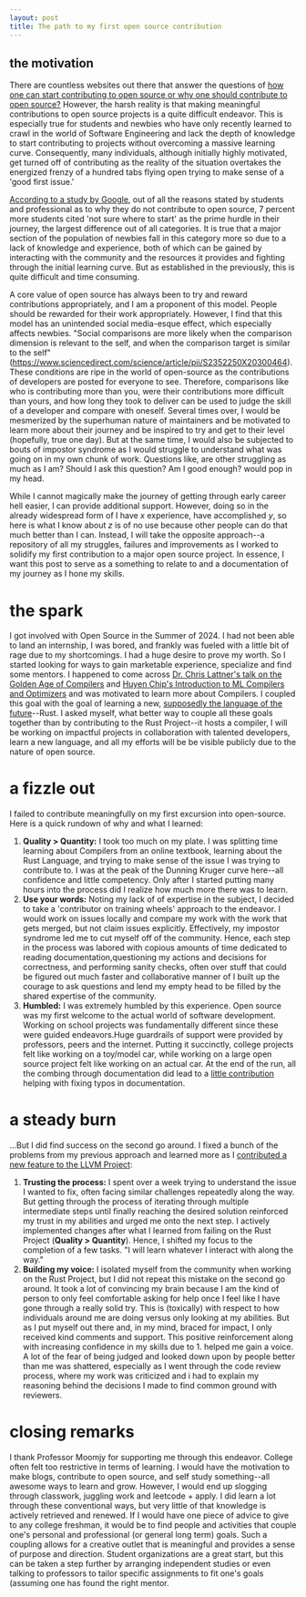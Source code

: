 ```yaml
---
layout: post
title: The path to my first open source contribution 
---
```


## the motivation
There are countless websites out there that answer the questions of [how one can start contributing to open source or why one should contribute to open source?](https://www.freecodecamp.org/news/how-to-contribute-to-open-source-projects-beginners-guide/) However, the harsh reality is that making meaningful contributions to open source projects is a quite difficult endeavor. This is especially true for students and newbies who have only recently learned to crawl in the world of Software Engineering and lack the depth of knowledge to start contributing to projects without overcoming a massive learning curve. Consequently, many individuals, although initially highly motivated, get turned off of contributing as the reality of the situation overtakes the energized frenzy of a hundred tabs flying open trying to make sense of a 'good first issue.'

[According to a study by Google](https://opensource.google/static/documentation/publications/WhatBringsYouToOpenSource_2023.pdf), out of all the reasons stated by students and professional as to why they do not contribute to open source, 7 percent more students cited 'not sure where to start' as the prime hurdle in their journey, the largest difference out of all categories. It is true that a major section of the population of newbies fall in this category more so due to a lack of knowledge and experience, both of which can be gained by interacting with the community and the resources it provides and fighting through the initial learning curve. But as established in the previously, this is quite difficult and time consuming.

A core value of open source has always been to try and reward contributions appropriately, and I am a proponent of this model. People should be rewarded for their work appropriately. However, I find that this model has an unintended social media-esque effect, which especially affects newbies. "Social comparisons are more likely when the comparison dimension is relevant to the self, and when the comparison target is similar to the self" (https://www.sciencedirect.com/science/article/pii/S2352250X20300464). These conditions are ripe in the world of open-source as the contributions of developers are posted for everyone to see. Therefore, comparisons like who is contributing more than you, were their contributions more difficult than yours, and how long they took to deliver can be used to judge the skill of a developer and compare with oneself. Several times over, I would be mesmerized by the superhuman nature of maintainers and be motivated to learn more about their journey and be inspired to try and get to their level (hopefully, true one day). But at the same time, I would also be subjected to bouts of impostor syndrome as I would struggle to understand what was going on in my own chunk of work. Questions like, are other struggling as much as I am? Should I ask this question? Am I good enough? would pop in my head.

While I cannot magically make the journey of getting through early career hell easier, I can provide additional support. However, doing so in the already widespread form of I have $x$ experience, have accomplished $y$, so here is what I know about $z$ is of no use because other people can do that much better than I can. Instead, I will take the opposite approach--a repository of all my struggles, failures and improvements as I worked to solidify my first contribution to a major open source project. In essence, I want this post to serve as a something to relate to and a documentation of my journey as I hone my skills.
# the spark
I got involved with Open Source in the Summer of 2024. I had not been able to land an internship, I was bored, and frankly was fueled with a little bit of rage due to my shortcomings. I had a huge desire to prove my worth. So I started looking for ways to gain marketable experience, specialize and find some mentors. I happened to come across [Dr. Chris Lattner's talk on the Golden Age of Compilers](https://www.youtube.com/watch?v=4HgShra-KnY) and [Huyen Chip's Introduction to ML Compilers and Optimizers](https://huyenchip.com/2021/09/07/a-friendly-introduction-to-machine-learning-compilers-and-optimizers.html) and was motivated to learn more about Compilers. I coupled this goal with the goal of learning a new, [supposedly the language of the future](https://www.whitehouse.gov/oncd/briefing-room/2024/02/26/press-release-technical-report/)--Rust. I asked myself, what better way to couple all these goals together than by contributing to the Rust Project--it hosts a compiler, I will be working on impactful projects in collaboration with talented developers, learn a new language, and all my efforts will be be visible publicly due to the nature of open source.
# a fizzle out
I failed to contribute meaningfully on my first excursion into open-source. Here is a quick rundown of why and what I learned:
1. **Quality > Quantity:** I took too much on my plate. I was splitting time learning about Compilers from an online textbook, learning about the Rust Language, and trying to make sense of the issue I was trying to contribute to. I was at the peak of the Dunning Kruger curve here--all confidence and little competency. Only after I started putting many hours into the process did I realize how much more there was to learn.
2. **Use your words:** Noting my lack of of expertise in the subject, I decided to take a 'contributor on training wheels' approach to the endeavor. I would work on issues locally and compare my work with the work that gets merged, but not claim issues explicitly. Effectively, my impostor syndrome led me to cut myself off of the community. Hence, each step in the process was labored with copious amounts of time dedicated to reading documentation,questioning my actions and decisions for correctness, and performing sanity checks, often over stuff that could be figured out much faster and collaborative manner of I built up the courage to ask questions and lend my empty head to be filled by the shared expertise of the community.
3. **Humbled:** I was extremely humbled by this experience. Open source was my first welcome to the actual world of software development. Working on school projects was fundamentally different since these were guided endeavors.Huge guardrails of support were provided by professors, peers and the internet. Putting it succinctly, college projects felt like working on a toy/model car, while working on a large open source project felt like working on an actual car.
At the end of the run, all the combing through documentation did lead to a [little contribution](https://github.com/rust-lang/rustc-dev-guide/pull/2009) helping with fixing typos in documentation.
# a steady burn
...But I did find success on the second go around. I fixed a bunch of the problems from my previous approach and learned more as I [contributed a new feature to the LLVM Project](https://github.com/llvm/llvm-project/pull/109914):
1. **Trusting the process:** I spent over a week trying to understand the issue I wanted to fix, often facing similar challenges repeatedly along the way. But getting through the process of iterating through multiple intermediate steps until finally reaching the desired solution reinforced my trust in my abilities and urged me onto the next step. I actively implemented changes after what I learned from failing on the Rust Project (**Quality > Quantity**). Hence, I shifted my focus to the completion of a few tasks. "I will learn whatever I interact with along the way." 
2. **Building my voice:** I isolated myself from the community when working on the Rust Project, but I did not repeat this mistake on the second go around. It took a lot of convincing my brain because I am the kind of person to only feel comfortable asking for help once I feel like I have gone through a really solid try. This is (toxically) with respect to how individuals around me are doing versus only looking at my abilities. But as I put myself out there and, in my mind, braced for impact, I only received kind comments and support. This positive reinforcement along with increasing confidence in my skills due to 1. helped me gain a voice. A lot of the fear of being judged and looked down upon by people better than me was shattered, especially as I went through the code review process, where my work was criticized and i had to explain my reasoning behind the decisions I made to find common ground with reviewers.
# closing remarks
I thank Professor Moomjy for supporting me through this endeavor. College often felt too restrictive in terms of learning. I would have the motivation to make blogs, contribute to open source, and self study something--all awesome ways to learn and grow. However, I would end up slogging through classwork, juggling work and leetcode + apply. I did learn a lot through these conventional ways, but very little of that knowledge is actively retrieved and renewed. If I would have one piece of advice to give to any college freshman, it would be to find people and activities that couple one's personal and professional (or general long term) goals. Such a coupling allows for a creative outlet that is meaningful and provides a sense of purpose and direction. Student organizations are a great start, but this can be taken a step further by arranging independent studies or even talking to professors to tailor specific assignments to fit one's goals (assuming one has found the right mentor.
